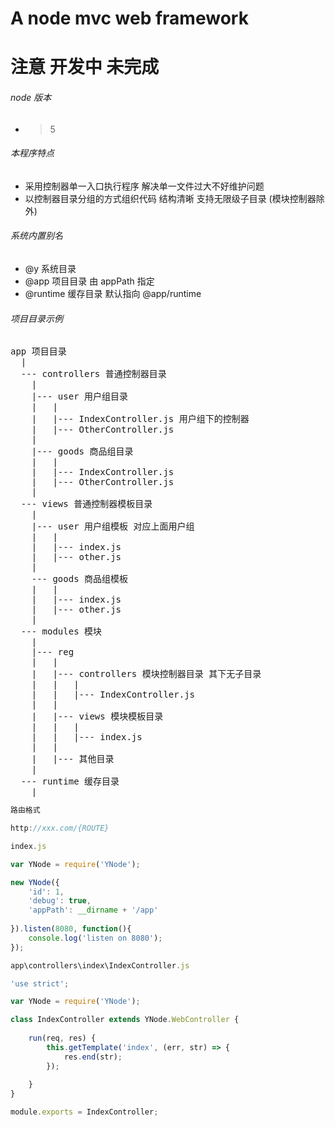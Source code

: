 # A node mvc web framework

# 注意 开发中 未完成

###### node 版本
* > 5

###### 本程序特点
* 采用控制器单一入口执行程序 解决单一文件过大不好维护问题
* 以控制器目录分组的方式组织代码 结构清晰 支持无限级子目录 (模块控制器除外)

###### 系统内置别名
* @y  系统目录
* @app  项目目录 由 appPath 指定
* @runtime  缓存目录 默认指向 @app/runtime

###### 项目目录示例
<pre>
app 项目目录
  |
  --- controllers 普通控制器目录
    |
    |--- user 用户组目录
    |   |
    |   |--- IndexController.js 用户组下的控制器
    |   |--- OtherController.js
    |
    |--- goods 商品组目录
    |   |
    |   |--- IndexController.js
    |   |--- OtherController.js
    |
  --- views 普通控制器模板目录
    |
    |--- user 用户组模板 对应上面用户组
    |   |
    |   |--- index.js
    |   |--- other.js
    |
    --- goods 商品组模板
    |   |
    |   |--- index.js
    |   |--- other.js
    |
  --- modules 模块
    |
    |--- reg
    |   |
    |   |--- controllers 模块控制器目录 其下无子目录
    |   |   |
    |   |   |--- IndexController.js
    |   |
    |   |--- views 模块模板目录
    |   |   |
    |   |   |--- index.js
    |   |
    |   |--- 其他目录
    |
  --- runtime 缓存目录
    |
</pre>

```javascript
路由格式

http://xxx.com/{ROUTE}
```

```javascript
index.js

var YNode = require('YNode');

new YNode({
    'id': 1,
    'debug': true,
    'appPath': __dirname + '/app'
    
}).listen(8080, function(){
    console.log('listen on 8080');
});
```

```javascript
app\controllers\index\IndexController.js

'use strict';

var YNode = require('YNode');

class IndexController extends YNode.WebController {
    
    run(req, res) {
        this.getTemplate('index', (err, str) => {
            res.end(str);
        });
        
    }
}

module.exports = IndexController;
```
